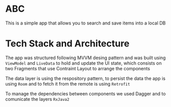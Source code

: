 # ABC

This is a simple app that allows you to search and save items into a local DB

# Tech Stack and Architecture

The app was structured following MVVM desing pattern and was built using `ViewModel` and `LiveData` to hold and update the UI state, which consists on two Fragments that use Contraint Layout to arrange the components

The data layer is using the respository pattern, to persist the data the app is using `Room` and to fetch it from the remote is using `Retrofit`

To manage the dependencies between components we used Dagger and to comunicate the layers `RxJava2`
 
